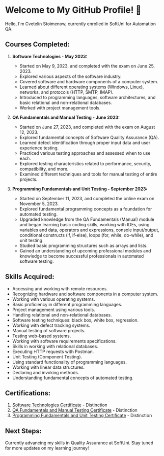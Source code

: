 # Welcome to My GitHub Profile! 👋

Hello, I'm Cvetelin Stoimenow, currently enrolled in SoftUni for Automation QA.

## Courses Completed:

1. **Software Technologies - May 2023:**
   - Started on May 9, 2023, and completed with the exam on June 25, 2023.
   - Explored various aspects of the software industry.
   - Covered software and hardware components of a computer system.
   - Learned about different operating systems (Windows, Linux), networks, and protocols (HTTP, SMTP, IMAP).
   - Introduced to programming languages, software architectures, and basic relational and non-relational databases.
   - Worked with project management tools.

3. **QA Fundamentals and Manual Testing - June 2023:**
   - Started on June 27, 2023, and completed with the exam on August 12, 2023.
   - Explored fundamental concepts of Software Quality Assurance (QA).
   - Learned defect identification through proper input data and user experience testing.
   - Practiced various testing approaches and assessed when to use each.
   - Explored testing characteristics related to performance, security, compatibility, and more.
   - Examined different techniques and tools for manual testing of entire projects.

4. **Programming Fundamentals and Unit Testing - September 2023:**
   - Started on September 11, 2023, and completed the online exam on November 5, 2023.
   - Explored fundamental programming concepts as a foundation for automated testing.
   - Upgraded knowledge from the QA Fundamentals (Manual) module and began learning basic coding skills, working with IDEs, using variables and data, operators and expressions, console input/output, conditional constructs (if, if-else), loops (for, while, do-while), and unit testing.
   - Studied basic programming structures such as arrays and lists.
   - Gained an understanding of upcoming professional modules and knowledge to become successful professionals in automated software testing.

## Skills Acquired:
- Accessing and working with remote resources.
- Recognizing hardware and software components in a computer system.
- Working with various operating systems.
- Basic proficiency in different programming languages.
- Project management using various tools.
- Handling relational and non-relational databases.
- Software testing techniques: black box, white box, regression.
- Working with defect tracking systems.
- Manual testing of software projects.
- Testing web-based systems.
- Working with software requirements specifications.
- Skills in working with relational databases.
- Executing HTTP requests with Postman.
- Unit Testing (Component Testing).
- Using standard functionality of programming languages.
- Working with linear data structures.
- Declaring and invoking methods.
- Understanding fundamental concepts of automated testing.

## Certifications:
1. [Software Technologies Certificate](https://softuni.bg/certificates/details/175506/b5bc64f7) - Distinction
2. [QA Fundamentals and Manual Testing Certificate](https://softuni.bg/certificates/details/183403/60d46c4d) - Distinction
3. [Programming Fundamentals and Unit Testing Certificate](https://softuni.bg/certificates/details/192189/10792e5c) - Distinction

## Next Steps:
Currently advancing my skills in Quality Assurance at SoftUni. Stay tuned for more updates on my learning journey!

<!--
**CvetelinStoimenov/CvetelinStoimenov** is a ✨ _special_ ✨ repository because its `README.md` (this file) appears on your GitHub profile.

Here are some ideas to get you started:

- 🔭 I’m currently working on ...
- 🌱 I’m currently learning ...
- 👯 I’m looking to collaborate on ...
- 🤔 I’m looking for help with ...
- 💬 Ask me about ...
- 📫 How to reach me: ...
- 😄 Pronouns: ...
- ⚡ Fun fact: ...
-->
